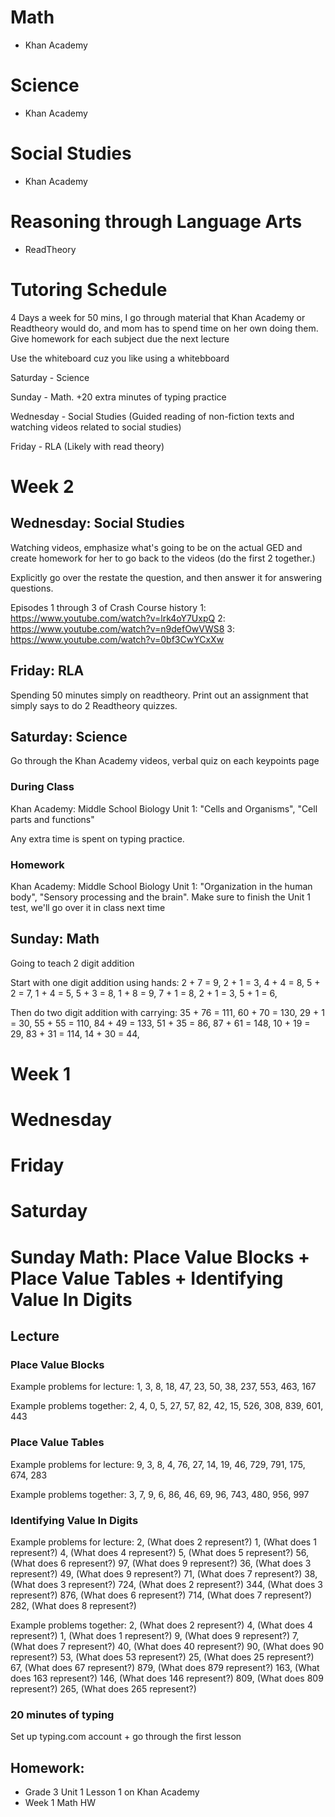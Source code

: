 # Math
- Khan Academy

# Science
- Khan Academy

# Social Studies
- Khan Academy

# Reasoning through Language Arts
- ReadTheory

# Tutoring Schedule
4 Days a week for 50 mins, I go through material that Khan Academy or Readtheory would do, and mom has to spend time on her own doing them.
Give homework for each subject due the next lecture

Use the whiteboard cuz you like using a whitebboard

Saturday - Science

Sunday - Math. +20 extra minutes of typing practice

Wednesday - Social Studies (Guided reading of non-fiction texts and watching videos related to social studies)

Friday - RLA (Likely with read theory)

# Week 2
## Wednesday: Social Studies

Watching videos, emphasize what's going to be on the actual GED and create homework for her to go back to the videos (do the first 2 together.)

Explicitly go over the restate the question, and then answer it for answering questions.

Episodes 1 through 3 of Crash Course history
1: https://www.youtube.com/watch?v=lrk4oY7UxpQ
2: https://www.youtube.com/watch?v=n9defOwVWS8
3: https://www.youtube.com/watch?v=0bf3CwYCxXw

## Friday: RLA

Spending 50 minutes simply on readtheory. Print out an assignment that simply says to do 2 Readtheory quizzes.

## Saturday: Science

Go through the Khan Academy videos, verbal quiz on each keypoints page

### During Class
Khan Academy: Middle School Biology
Unit 1: "Cells and Organisms", "Cell parts and functions"

Any extra time is spent on typing practice.

### Homework
Khan Academy: Middle School Biology
Unit 1: "Organization in the human body", "Sensory processing and the brain". Make sure to finish the Unit 1 test, we'll go over it in class next time

## Sunday: Math
Going to teach 2 digit addition

Start with one digit addition using hands:
2 + 7 = 9, 2 + 1 = 3, 4 + 4 = 8, 5 + 2 = 7, 1 + 4 = 5, 5 + 3 = 8, 1 + 8 = 9, 7 + 1 = 8, 2 + 1 = 3, 5 + 1 = 6,

Then do two digit addition with carrying:
35 + 76 = 111, 60 + 70 = 130, 29 + 1 = 30, 55 + 55 = 110, 84 + 49 = 133, 51 + 35 = 86, 87 + 61 = 148, 10 + 19 = 29, 83 + 31 = 114, 14 + 30 = 44,

# Week 1
# Wednesday
# Friday
# Saturday

# Sunday Math: Place Value Blocks + Place Value Tables + Identifying Value In Digits
## Lecture
### Place Value Blocks
Example problems for lecture:
1, 3, 8, 18, 47, 23, 50, 38, 237, 553, 463, 167

Example problems together:
2, 4, 0, 5, 27, 57, 82, 42, 15, 526, 308, 839, 601, 443

### Place Value Tables
Example problems for lecture:
9, 3, 8, 4, 76, 27, 14, 19, 46, 729, 791, 175, 674, 283

Example problems together:
3, 7, 9, 6, 86, 46, 69, 96, 743, 480, 956, 997

### Identifying Value In Digits
Example problems for lecture:
2, (What does 2 represent?)
1, (What does 1 represent?)
4, (What does 4 represent?) 5, (What does 5 represent?) 56, (What does 6 represent?) 97, (What does 9 represent?)
36, (What does 3 represent?)
49, (What does 9 represent?)
71, (What does 7 represent?)
38, (What does 3 represent?)
724, (What does 2 represent?)
344, (What does 3 represent?)
876, (What does 6 represent?)
714, (What does 7 represent?)
282, (What does 8 represent?)

Example problems together:
2, (What does 2 represent?)
4, (What does 4 represent?)
1, (What does 1 represent?)
9, (What does 9 represent?)
7, (What does 7 represent?)
40, (What does 40 represent?)
90, (What does 90 represent?)
53, (What does 53 represent?)
25, (What does 25 represent?)
67, (What does 67 represent?)
879, (What does 879 represent?)
163, (What does 163 represent?)
146, (What does 146 represent?)
809, (What does 809 represent?)
265, (What does 265 represent?)

### 20 minutes of typing
Set up typing.com account + go through the first lesson

## Homework: 
- Grade 3 Unit 1 Lesson 1 on Khan Academy 
- Week 1 Math HW
